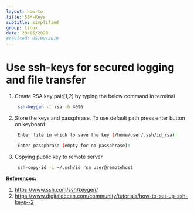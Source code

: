 ```yaml
---
layout: how-to
title: SSH-Keys
subtitle: simplified
group: linux
date: 20/05/2020
#revised: 05/09/2019
---
```

# Use ssh-keys for secured logging and file transfer

1. Create RSA key pair[1,2] by typing the below command in terminal
   ```sh
    ssh-keygen -t rsa -b 4096
   ```
   &#13;
2. Store the keys and passphrase. To use default path press enter button on keyboard  
   ```sh
    Enter file in which to save the key (/home/user/.ssh/id_rsa):
   ```
   ```sh
    Enter passphrase (empty for no passphrase):
   ```
   &#13;
3. Copying public key to remote server
   ```sh
    ssh-copy-id -i ~/.ssh/id_rsa user@remotehost    
   ```
   &#13;

**References:**

1. https://www.ssh.com/ssh/keygen/
2. https://www.digitalocean.com/community/tutorials/how-to-set-up-ssh-keys--2

